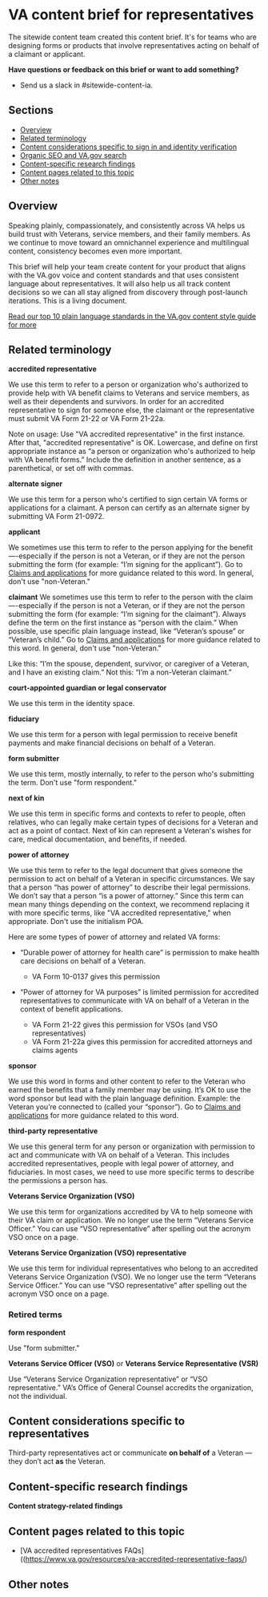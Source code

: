 # VA content brief for representatives

The sitewide content team created this content brief. It's for teams who are designing forms or products that involve representatives acting on behalf of a claimant or applicant.

**Have questions or feedback on this brief or want to add something?**
- Send us a slack in #sitewide-content-ia.

## Sections

- [Overview](#overview)
- [Related terminology](#related-terminology)
- [Content considerations specific to sign in and identity verification](#content-considerations-specific-to-representatives)
- [Organic SEO and VA.gov search](#organic-seo-and-va.gov-search)
- [Content-specific research findings](#content-specific-research-findings)
- [Content pages related to this topic](#content-pages-related-to-this-topic)
- [Other notes](#other-notes)

## Overview

Speaking plainly, compassionately, and consistently across VA helps us build trust with Veterans, service members, and their family members. As we continue to move toward an omnichannel experience and multilingual content, consistency becomes even more important.  

This brief will help your team create content for your product that aligns with the VA.gov voice and content standards and that uses consistent language about representatives. It will also help us all track content decisions so we can all stay aligned from discovery through post-launch iterations. This is a living document. 

[Read our top 10 plain language standards in the VA.gov content style guide for more](https://design.va.gov/content-style-guide/content-principles/plain-language)

## Related terminology

**accredited representative**

We use this term to refer to a person or organization who's authorized to provide help with VA benefit claims to Veterans and service members, as well as their dependents and survivors. In order for an accredited representative to sign for someone else, the claimant or the representative must submit VA Form 21-22 or VA Form 21-22a. 

Note on usage: Use "VA accredited representative" in the first instance. After that, "accredited representative" is OK. Lowercase, and define on first appropriate instance as “a person or organization who's authorized to help with VA benefit forms.” Include the definition in another sentence, as a parenthetical, or set off with commas. 

**alternate signer**

We use this term for a person who's certified to sign certain VA forms or applications for a claimant. A person can certify as an alternate signer by submitting VA Form 21-0972.

**applicant**

We sometimes use this term to refer to the person applying for the benefit—-especially if the person is not a Veteran, or if they are not the person submitting the form (for example: “I’m signing for the applicant”). Go to [Claims and applications](https://design.va.gov/content-style-guide/specific-topics-and-programs/claims-and-applications) for more guidance related to this word. In general, don't use "non-Veteran." 

**claimant**
We sometimes use this term to refer to the person with the claim—-especially if the person is not a Veteran, or if they are not the person submitting the form (for example: “I’m signing for the claimant”). Always define the term on the first instance as “person with the claim.” When possible, use specific plain language instead, like “Veteran’s spouse” or “Veteran’s child.” Go to [Claims and applications](https://design.va.gov/content-style-guide/specific-topics-and-programs/claims-and-applications) for more guidance related to this word. In general, don't use "non-Veteran." 

Like this: “I’m the spouse, dependent, survivor, or caregiver of a Veteran, and I have an existing claim.” Not this: “I’m a non-Veteran claimant.”

**court-appointed guardian or legal conservator** 

We use this term in the identity space.

**fiduciary**

We use this term for a person with legal permission to receive benefit payments and make financial decisions on behalf of a Veteran. 

**form submitter**

We use this term, mostly internally, to refer to the person who's submitting the term. Don't use "form respondent."

**next of kin** 

We use this term in specific forms and contexts to refer to people, often relatives, who can legally make certain types of decisions for a Veteran and act as a point of contact. Next of kin can represent a Veteran's wishes for care, medical documentation, and benefits, if needed. 

**power of attorney**

We use this term to refer to the legal document that gives someone the permission to act on behalf of a Veteran in specific circumstances. We say that a person “has power of attorney” to describe their legal permissions. We don’t say that a person “is a power of attorney.” Since this term can mean many things depending on the context, we recommend replacing it with more specific terms, like "VA accredited representative," when appropriate. Don't use the initialism POA.  

Here are some types of power of attorney and related VA forms:
- “Durable power of attorney for health care” is permission to make health care decisions on behalf of a Veteran. 
  - VA Form 10-0137 gives this permission

- “Power of attorney for VA purposes” is limited permission for accredited representatives to communicate with VA on behalf of a Veteran in the context of benefit applications. 
  - VA Form 21-22 gives this permission for VSOs (and VSO representatives)
  - VA Form 21-22a gives this permission for accredited attorneys and claims agents
 
**sponsor**

We use this word in forms and other content to refer to the Veteran who earned the benefits that a family member may be using. It’s OK to use the word sponsor but lead with the plain language definition. Example: the Veteran you’re connected to (called your “sponsor”). Go to [Claims and applications](https://design.va.gov/content-style-guide/specific-topics-and-programs/claims-and-applications) for more guidance related to this word.

**third-party representative**

We use this general term for any person or organization with permission to act and communicate with VA on behalf of a Veteran. This includes accredited representatives, people with legal power of attorney, and fiduciaries. In most cases, we need to use more specific terms to describe the permissions a person has.

**Veterans Service Organization (VSO)** 

We use this term for organizations accredited by VA to help someone with their VA claim or application. We no longer use the term “Veterans Service Officer.” You can use “VSO representative” after spelling out the acronym VSO once on a page.

**Veterans Service Organization (VSO) representative** 

We use this term for individual representatives who belong to an accredited Veterans Service Organization (VSO). We no longer use the term “Veterans Service Officer.” You can use “VSO representative” after spelling out the acronym VSO once on a page.

### Retired terms 

**form respondent**

Use "form submitter." 

**Veterans Service Officer (VSO)** or **Veterans Service Representative (VSR)**

Use “Veterans Service Organization representative” or “VSO representative.” VA’s Office of General Counsel accredits the organization, not the individual.  


## Content considerations specific to representatives

Third-party representatives act or communicate **on behalf of** a Veteran — they don’t act **as** the Veteran. 


## Content-specific research findings

 
 **Content strategy-related findings**


## Content pages related to this topic

- [VA accredited representatives FAQs]((https://www.va.gov/resources/va-accredited-representative-faqs/)

## Other notes
